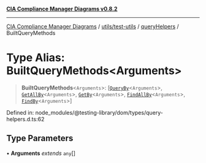 [**CIA Compliance Manager Diagrams v0.8.2**](../../../../../README.md)

***

[CIA Compliance Manager Diagrams](../../../../../modules.md) / [utils/test-utils](../../../README.md) / [queryHelpers](../README.md) / BuiltQueryMethods

# Type Alias: BuiltQueryMethods\<Arguments\>

> **BuiltQueryMethods**\<`Arguments`\>: \[[`QueryBy`](QueryBy.md)\<`Arguments`\>, [`GetAllBy`](GetAllBy.md)\<`Arguments`\>, [`GetBy`](GetBy.md)\<`Arguments`\>, [`FindAllBy`](FindAllBy.md)\<`Arguments`\>, [`FindBy`](FindBy.md)\<`Arguments`\>\]

Defined in: node\_modules/@testing-library/dom/types/query-helpers.d.ts:62

## Type Parameters

• **Arguments** *extends* `any`[]
